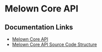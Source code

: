 # Melown Core API

## Documentation Links
 * [Melown Core API](https://gitlab.citationtech.net/vts/melown-core-api/wikis/home)
 * [Melown Core API Source Code Structure](https://gitlab.citationtech.net/vts/melown-core-api/wikis/source-code-documentation)